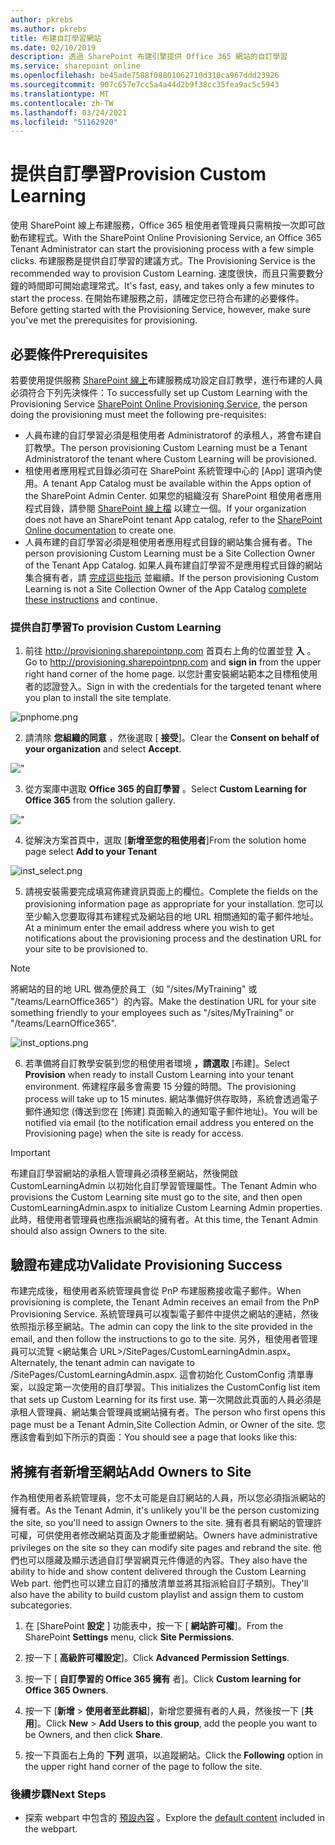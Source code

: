 ```yaml
---
author: pkrebs
ms.author: pkrebs
title: 布建自訂學習網站
ms.date: 02/10/2019
description: 透過 SharePoint 布建引擎提供 Office 365 網站的自訂學習
ms.service: sharepoint online
ms.openlocfilehash: be45ade7588f08801062710d310ca967ddd23926
ms.sourcegitcommit: 907c657e7cc5a4a44d2b9f38cc35fea9ac5c5943
ms.translationtype: MT
ms.contentlocale: zh-TW
ms.lasthandoff: 03/24/2021
ms.locfileid: "51162920"
---
```

# <a name="provision-custom-learning"></a><span data-ttu-id="73d21-103">提供自訂學習</span><span class="sxs-lookup"><span data-stu-id="73d21-103">Provision Custom Learning</span></span>

<span data-ttu-id="73d21-104">使用 SharePoint 線上布建服務，Office 365 租使用者管理員只需稍按一次即可啟動布建程式。</span><span class="sxs-lookup"><span data-stu-id="73d21-104">With the SharePoint Online Provisioning Service, an Office 365 Tenant Administrator can start the provisioning process with a few simple clicks.</span></span> <span data-ttu-id="73d21-105">布建服務是提供自訂學習的建議方式。</span><span class="sxs-lookup"><span data-stu-id="73d21-105">The Provisioning Service is the recommended way to provision Custom Learning.</span></span> <span data-ttu-id="73d21-106">速度很快，而且只需要數分鐘的時間即可開始處理常式。</span><span class="sxs-lookup"><span data-stu-id="73d21-106">It's fast, easy, and takes only a few minutes to start the process.</span></span> <span data-ttu-id="73d21-107">在開始布建服務之前，請確定您已符合布建的必要條件。</span><span class="sxs-lookup"><span data-stu-id="73d21-107">Before getting started with the Provisioning Service, however, make sure you've met the prerequisites for provisioning.</span></span>

## <a name="prerequisites"></a><span data-ttu-id="73d21-108">必要條件</span><span class="sxs-lookup"><span data-stu-id="73d21-108">Prerequisites</span></span>
 
<span data-ttu-id="73d21-109">若要使用提供服務 [SharePoint 線上](https://provisioning.sharepointpnp.com)布建服務成功設定自訂教學，進行布建的人員必須符合下列先決條件：</span><span class="sxs-lookup"><span data-stu-id="73d21-109">To successfully set up Custom Learning with the Provisioning Service [SharePoint Online Provisioning Service](https://provisioning.sharepointpnp.com), the person doing the provisioning must meet the following pre-requisites:</span></span> 
 
- <span data-ttu-id="73d21-110">人員布建的自訂學習必須是租使用者 Administratorof 的承租人，將會布建自訂教學。</span><span class="sxs-lookup"><span data-stu-id="73d21-110">The person provisioning Custom Learning must be a Tenant Administratorof the tenant where Custom Learning will be provisioned.</span></span>  
- <span data-ttu-id="73d21-111">租使用者應用程式目錄必須可在 SharePoint 系統管理中心的 [App] 選項內使用。</span><span class="sxs-lookup"><span data-stu-id="73d21-111">A tenant App Catalog must be available within the Apps option of the SharePoint Admin Center.</span></span> <span data-ttu-id="73d21-112">如果您的組織沒有 SharePoint 租使用者應用程式目錄，請參閱 [SharePoint 線上檔](/sharepoint/use-app-catalog) 以建立一個。</span><span class="sxs-lookup"><span data-stu-id="73d21-112">If your organization does not have an SharePoint tenant App catalog, refer to the [SharePoint Online documentation](/sharepoint/use-app-catalog) to create one.</span></span>  
- <span data-ttu-id="73d21-113">人員布建的自訂學習必須是租使用者應用程式目錄的網站集合擁有者。</span><span class="sxs-lookup"><span data-stu-id="73d21-113">The person provisioning Custom Learning must be a Site Collection Owner of the Tenant App Catalog.</span></span> <span data-ttu-id="73d21-114">如果人員布建自訂學習不是應用程式目錄的網站集合擁有者，請 [完成這些指示](addappadmin.md) 並繼續。</span><span class="sxs-lookup"><span data-stu-id="73d21-114">If the person provisioning Custom Learning is not a Site Collection Owner of the App Catalog [complete these instructions](addappadmin.md) and continue.</span></span> 

### <a name="to-provision-custom-learning"></a><span data-ttu-id="73d21-115">提供自訂學習</span><span class="sxs-lookup"><span data-stu-id="73d21-115">To provision Custom Learning</span></span>

1. <span data-ttu-id="73d21-116">前往 http://provisioning.sharepointpnp.com 首頁右上角的位置並登 **入** 。</span><span class="sxs-lookup"><span data-stu-id="73d21-116">Go to http://provisioning.sharepointpnp.com and **sign in** from the upper right hand corner of the home page.</span></span>  <span data-ttu-id="73d21-117">以您計畫安裝網站範本之目標租使用者的認證登入。</span><span class="sxs-lookup"><span data-stu-id="73d21-117">Sign in with the  credentials for the targeted tenant where you plan to install the site template.</span></span>

![pnphome.png](media/inst_signin.png)

2. <span data-ttu-id="73d21-119">請清除 **您組織的同意** ，然後選取 [ **接受**]。</span><span class="sxs-lookup"><span data-stu-id="73d21-119">Clear the **Consent on behalf of your organization** and select **Accept**.</span></span>

!["](media/inst_perms.png)

3. <span data-ttu-id="73d21-121">從方案庫中選取 **Office 365 的自訂學習** 。</span><span class="sxs-lookup"><span data-stu-id="73d21-121">Select **Custom Learning for Office 365** from the solution gallery.</span></span>

!["](media/inst_select.png)

4. <span data-ttu-id="73d21-123">從解決方案首頁中，選取 [**新增至您的租使用者**]</span><span class="sxs-lookup"><span data-stu-id="73d21-123">From the solution home page select **Add to your Tenant**</span></span>

![inst_select.png](media/inst_add.png)

5. <span data-ttu-id="73d21-125">請視安裝需要完成填寫佈建資訊頁面上的欄位。</span><span class="sxs-lookup"><span data-stu-id="73d21-125">Complete the fields on the provisioning information page as appropriate for your installation.</span></span> <span data-ttu-id="73d21-126">您可以至少輸入您要取得其布建程式及網站目的地 URL 相關通知的電子郵件地址。</span><span class="sxs-lookup"><span data-stu-id="73d21-126">At a minimum enter the email address where you wish to get notifications about the provisioning process and the destination URL for your site to be provisioned to.</span></span>  
> [!NOTE]
> <span data-ttu-id="73d21-127">將網站的目的地 URL 做為便於員工（如 "/sites/MyTraining" 或 "/teams/LearnOffice365"）的內容。</span><span class="sxs-lookup"><span data-stu-id="73d21-127">Make the destination URL for your site something friendly to your employees such as "/sites/MyTraining" or "/teams/LearnOffice365".</span></span>

![inst_options.png](media/inst_options.png)

6. <span data-ttu-id="73d21-129">若準備將自訂教學安裝到您的租使用者環境 **，請選取** [布建]。</span><span class="sxs-lookup"><span data-stu-id="73d21-129">Select **Provision** when ready to install Custom Learning into your tenant environment.</span></span>  <span data-ttu-id="73d21-130">佈建程序最多會需要 15 分鐘的時間。</span><span class="sxs-lookup"><span data-stu-id="73d21-130">The provisioning process will take up to 15 minutes.</span></span> <span data-ttu-id="73d21-131">網站準備好供存取時，系統會透過電子郵件通知您 (傳送到您在 [佈建] 頁面輸入的通知電子郵件地址)。</span><span class="sxs-lookup"><span data-stu-id="73d21-131">You will be notified via email (to the notification email address you entered on the Provisioning page) when the site is ready for access.</span></span>

> [!IMPORTANT]
> <span data-ttu-id="73d21-132">布建自訂學習網站的承租人管理員必須移至網站，然後開啟 CustomLearningAdmin 以初始化自訂學習管理屬性。</span><span class="sxs-lookup"><span data-stu-id="73d21-132">The Tenant Admin who provisions the Custom Learning site must go to the site, and then open CustomLearningAdmin.aspx to initialize Custom Learning Admin properties.</span></span> <span data-ttu-id="73d21-133">此時，租使用者管理員也應指派網站的擁有者。</span><span class="sxs-lookup"><span data-stu-id="73d21-133">At this time, the Tenant Admin should also assign Owners to the site.</span></span> 

## <a name="validate-provisioning-success"></a><span data-ttu-id="73d21-134">驗證布建成功</span><span class="sxs-lookup"><span data-stu-id="73d21-134">Validate Provisioning Success</span></span>

<span data-ttu-id="73d21-135">布建完成後，租使用者系統管理員會從 PnP 布建服務接收電子郵件。</span><span class="sxs-lookup"><span data-stu-id="73d21-135">When provisioning is complete, the Tenant Admin receives an email from the PnP Provisioning Service.</span></span> <span data-ttu-id="73d21-136">系統管理員可以複製電子郵件中提供之網站的連結，然後依照指示移至網站。</span><span class="sxs-lookup"><span data-stu-id="73d21-136">The admin can copy the link to the site provided in the email, and then follow the instructions to go to the site.</span></span> <span data-ttu-id="73d21-137">另外，租使用者管理員可以流覽 <網站集合 URL>/SitePages/CustomLearningAdmin.aspx。</span><span class="sxs-lookup"><span data-stu-id="73d21-137">Alternately, the tenant admin can navigate to <YOUR-SITE-COLLECTION-URL>/SitePages/CustomLearningAdmin.aspx.</span></span> <span data-ttu-id="73d21-138">這會初始化 CustomConfig 清單專案，以設定第一次使用的自訂學習。</span><span class="sxs-lookup"><span data-stu-id="73d21-138">This initializes the CustomConfig list item that sets up Custom Learning for its first use.</span></span> <span data-ttu-id="73d21-139">第一次開啟此頁面的人員必須是承租人管理員、網站集合管理員或網站擁有者。</span><span class="sxs-lookup"><span data-stu-id="73d21-139">The person who first opens this page must be a Tenant Admin,Site Collection Admin, or Owner of the site.</span></span> <span data-ttu-id="73d21-140">您應該會看到如下所示的頁面：</span><span class="sxs-lookup"><span data-stu-id="73d21-140">You should see a page that looks like this:</span></span> 

## <a name="add-owners-to-site"></a><span data-ttu-id="73d21-141">將擁有者新增至網站</span><span class="sxs-lookup"><span data-stu-id="73d21-141">Add Owners to Site</span></span>
<span data-ttu-id="73d21-142">作為租使用者系統管理員，您不太可能是自訂網站的人員，所以您必須指派網站的擁有者。</span><span class="sxs-lookup"><span data-stu-id="73d21-142">As the Tenant Admin, it's unlikely you'll be the person customizing the site, so you'll need to assign Owners to the site.</span></span> <span data-ttu-id="73d21-143">擁有者具有網站的管理許可權，可供使用者修改網站頁面及才能重塑網站。</span><span class="sxs-lookup"><span data-stu-id="73d21-143">Owners have administrative privileges on the site so they can modify site pages and rebrand the site.</span></span> <span data-ttu-id="73d21-144">他們也可以隱藏及顯示透過自訂學習網頁元件傳遞的內容。</span><span class="sxs-lookup"><span data-stu-id="73d21-144">They also have the ability to hide and show content delivered through the Custom Learning Web part.</span></span> <span data-ttu-id="73d21-145">他們也可以建立自訂的播放清單並將其指派給自訂子類別。</span><span class="sxs-lookup"><span data-stu-id="73d21-145">They'll also have the ability to build custom playlist and assign them to custom subcategories.</span></span>  

1. <span data-ttu-id="73d21-146">在 [SharePoint **設定** ] 功能表中，按一下 [ **網站許可權**]。</span><span class="sxs-lookup"><span data-stu-id="73d21-146">From the SharePoint **Settings** menu, click **Site Permissions**.</span></span>
2. <span data-ttu-id="73d21-147">按一下 [ **高級許可權設定**]。</span><span class="sxs-lookup"><span data-stu-id="73d21-147">Click **Advanced Permission Settings**.</span></span>
3. <span data-ttu-id="73d21-148">按一下 [ **自訂學習的 Office 365 擁有** 者]。</span><span class="sxs-lookup"><span data-stu-id="73d21-148">Click **Custom learning for Office 365 Owners**.</span></span>
4. <span data-ttu-id="73d21-149">按一下 [**新增**  >  **使用者至此群組**]，新增您要擁有者的人員，然後按一下 [**共用**]。</span><span class="sxs-lookup"><span data-stu-id="73d21-149">Click **New** > **Add Users to this group**, add the people you want to be Owners, and then click **Share**.</span></span>

8. <span data-ttu-id="73d21-150">按一下頁面右上角的 **下列** 選項，以追蹤網站。</span><span class="sxs-lookup"><span data-stu-id="73d21-150">Click the **Following** option in the upper right hand corner of the page to follow the site.</span></span>  

### <a name="next-steps"></a><span data-ttu-id="73d21-151">後續步驟</span><span class="sxs-lookup"><span data-stu-id="73d21-151">Next Steps</span></span>
- <span data-ttu-id="73d21-152">探索 webpart 中包含的 [預設內容](sitecontent.md) 。</span><span class="sxs-lookup"><span data-stu-id="73d21-152">Explore the [default content](sitecontent.md) included in the webpart.</span></span>